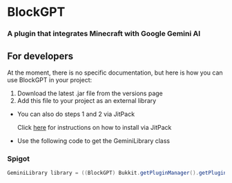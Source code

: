 # BlockGPT
### A plugin that integrates Minecraft with Google Gemini AI

## For developers
At the moment, there is no specific documentation, but here is how you can use BlockGPT in your project:
1. Download the latest .jar file from the versions page
2. Add this file to your project as an external library
  - You can also do steps 1 and 2 via JitPack

    Click [here](https://jitpack.io/#jvrcruzGAMES/BlockGPT) for instructions on how to install via JitPack

- Use the following code to get the GeminiLibrary class 
### Spigot
```java
GeminiLibrary library = ((BlockGPT) Bukkit.getPluginManager().getPlugin("BlockGPT")).getGeminiAPI()
```
